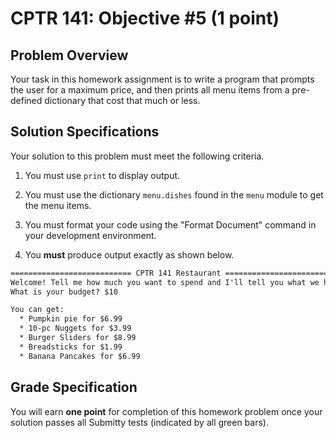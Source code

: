 # CPTR 141: Objective #5 (1 point)

## Problem Overview

Your task in this homework assignment is to write a program that prompts the user for a maximum price, and then prints all menu items from a pre-defined dictionary that cost that much or less.

## Solution Specifications

Your solution to this problem must meet the following criteria.

1. You must use `print` to display output.

2. You must use the dictionary `menu.dishes` found in the `menu` module to get the menu items.

3. You must format your code using the "Format Document" command in your development environment.

4. You **must** produce output exactly as shown below.

```html
=========================== CPTR 141 Restaurant ===========================
Welcome! Tell me how much you want to spend and I'll tell you what we have.
What is your budget? $10

You can get:
  * Pumpkin pie for $6.99
  * 10-pc Nuggets for $3.99
  * Burger Sliders for $8.99
  * Breadsticks for $1.99
  * Banana Pancakes for $6.99
```

## Grade Specification

You will earn **one point** for completion of this homework problem once your solution passes all Submitty tests (indicated by all green bars).
